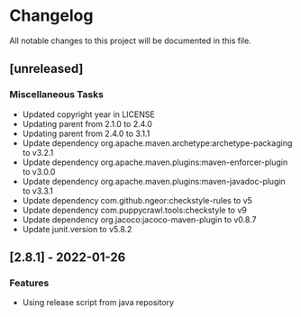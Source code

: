# Changelog
All notable changes to this project will be documented in this file.

## [unreleased]

### Miscellaneous Tasks

- Updated copyright year in LICENSE
- Updating parent from 2.1.0 to 2.4.0
- Updating parent from 2.4.0 to 3.1.1
- Update dependency org.apache.maven.archetype:archetype-packaging to v3.2.1
- Update dependency org.apache.maven.plugins:maven-enforcer-plugin to v3.0.0
- Update dependency org.apache.maven.plugins:maven-javadoc-plugin to v3.3.1
- Update dependency com.github.ngeor:checkstyle-rules to v5
- Update dependency com.puppycrawl.tools:checkstyle to v9
- Update dependency org.jacoco:jacoco-maven-plugin to v0.8.7
- Update junit.version to v5.8.2

## [2.8.1] - 2022-01-26

### Features

- Using release script from java repository

<!-- generated by git-cliff -->
